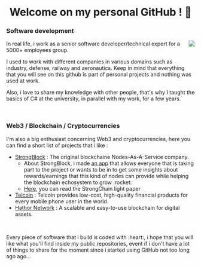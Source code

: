 <h1 align="center">Welcome on my personal GitHub ! 👋</h1>

<h3>Software development</h3>
<img align="right" src="https://github-readme-stats.vercel.app/api/top-langs/?username=0xTheOldOne&layout=compact&langs_count=5&theme=github_dark" />
<div>
  <p>In real life, i work as a senior software developer/technical expert for a 5000+ employees group.</p>
  <p>I used to work with different companies in various domains such as industry, defense, railway and aeronautics. Keep in mind that everything that you will see on this github is part of personal projects and nothing was used at work.</p>
  <p>Also, i love to share my knowledge with other people, that's why I taught the basics of C# at the university, in parallel with my work, for a few years.</p>
</div>

<div class="mb-5">&nbsp;</div>

<h3>Web3 / Blockchain / Cryptocurrencies</h3>
<p>
  I'm also a big enthusiast concerning Web3 and cryptocurrencies, here you can find a short list of projects that i like :
  <ul>
    <li><a href="https://strongblock.com/" target="_blank" rel="noopener noreferrer">StrongBlock</a> : The original blockchaine Nodes-As-A-Service company.
      <ul>
        <li>About StrongBlock, i made <a href="https://strong-rewards.herokuapp.com/" target="_blank" rel="noopener noreferrer">an app</a> that allows everyone that is taking part to the project or wants to be in to get some insights about rewards/earnings that this kind of nodes can provide while helping the blockchain echosystem to grow :rocket:</li>
        <li><a href="https://github.com/StrongBlock/StrongChain/" target="_blank" rel="noopener noreferrer">Here</a>, you can read the StrongChain light paper</li>
      </ul>
    </li>
    <li><a href="https://www.telco.in/" target="_blank" rel="noopener noreferrer">Telcoin</a> : Telcoin provides low-cost, high-quality financial products for every mobile phone user in the world.</li>
    <li><a href="https://hathor.network/" target="_blank" rel="noopener noreferrer">Hathor Network</a> : A scalable and easy-to-use blockchain for digital assets.</li>
  </ul>
</p>

<div class="mb-5">&nbsp;</div>

<p>Every piece of software that i build is coded with :heart:, i hope that you will like what you'll find inside my public repositories, event if i don't have a lot of things to share for the moment since i started using GitHub not too long ago ago...</p>

<!--
**0xTheOldOne/0xtheoldone** is a ✨ _special_ ✨ repository because its `README.md` (this file) appears on your GitHub profile.

Here are some ideas to get you started:

- 🔭 I’m currently working on ...
- 🌱 I’m currently learning ...
- 👯 I’m looking to collaborate on ...
- 🤔 I’m looking for help with ...
- 💬 Ask me about ...
- 📫 How to reach me: ...
- 😄 Pronouns: ...
- ⚡ Fun fact: ...
-->
